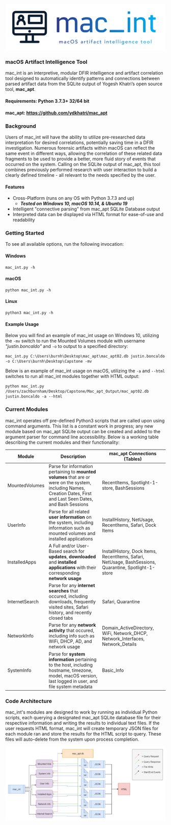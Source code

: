 ![Screenshot](/images/mac_intLogo.png)

### macOS Artifact Intelligence Tool

mac_int is an interpretive, modular DFIR intelligence and artifact correlation tool designed to automatically identify patterns and connections between parsed artifact data from the SQLite output of Yogesh Khatri’s open source tool, **mac_apt**.

#### Requirements: Python 3.7.3+ 32/64 bit
#### mac_apt: https://github.com/ydkhatri/mac_apt

### Background

Users of mac_int will have the ability to utilize pre-researched data interpretation for desired correlations, potentially saving time in a DFIR investigation. Numerous forensic artifacts within macOS can reflect the same event in different ways, allowing the correlation of these related data fragments to be used to provide a better, more fluid story of events that occurred on the system. Calling on the SQLite output of mac_apt, this tool combines previously performed research with user interaction to build a clearly defined timeline - all relevant to the needs specified by the user.

#### Features
- Cross-Platform (runs on any OS with Python 3.7.3 and up)
  - _**Tested on Windows 10, macOS 10.14, & Ubuntu 19**_
- Intelligent "connective parsing" from mac_apt SQLite Database output
- Interpreted data can be displayed via HTML format for ease-of-use and readability

### Getting Started

To see all available options, run the following invocation:
#### Windows
```
mac_int.py -h 
```
#### macOS
```
python mac_int.py -h
```
#### Linux
```
python3 mac_int.py -h
```
#### Example Usage

Below you will find an example of mac_int usage on Windows 10, utilizing the `-mv` switch to run the Mounted Volumes module with username *"justin.boncaldo"* and `-o` to output to a specified directory:
```
mac_int.py C:\Users\burnh\Desktop\mac_apt\mac_apt02.db justin.boncaldo -o C:\Users\burnh\Desktop\Capstone -mv
```

Below is an example of mac_int usage on macOS, utilizing the `-a` and `--html` switches to run all mac_int modules together with HTML output:
```
python mac_int.py /Users/zachburnham/Desktop/Capstone/Mac_apt_Output/mac_apt02.db justin.boncaldo -a --html
```

### Current Modules

mac_int operates off pre-defined Python3 scripts that are called upon using command arguments. This list is a constant work in progress; any new module based on mac_apt SQLite output can be created and added to the argument parser for command line accessibility. Below is a working table describing the current modules and their functionality:

| Module | Description | mac_apt Connections (Tables) |
| --- | --- | --- |
| MountedVolumes | Parse for information pertaining to **mounted volumes** that are or were on the system, including Names, Creation Dates, First and Last Seen Dates, and Bash Sessions | RecentItems, Spotlight-1-store, BashSessions |
| UserInfo | Parse for all related **user information** on the system, including information such as mounted volumes and installed applications | InstallHistory, NetUsage, RecentItems, Safari, Dock Items |
| InstalledApps | A Full and/or User-Based search for **updates**, **downloaded** and **installed applications** with their corresponding **network usage** | InstallHistory, Dock Items, RecentItems, Safari, NetUsage, BashSessions, Quarantine, Spotlight-1-store |
| InternetSearch | Parse for any **internet searches** that occured, including downloads, frequently visited sites, Safari history, and recently closed tabs | Safari, Quarantine |
| NetworkInfo | Parse for any **network activity** that occured, including info such as WiFi, DHCP, AD, and network usage | Domain_ActiveDirectory, WiFi, Network_DHCP, Network_Interfaces, Network_Details |
| SystemInfo | Parse for **system information** pertaining to the host, including hostname, timezone, model, macOS version, last logged in user, and file system metadata | Basic_Info |

### Code Architecture

mac_int's modules are designed to work by running as individual Python scripts, each querying a designated mac_apt SQLite database file for their respective information and writing the results to individual text files. If the user requests HTML format, mac_int will create temporary JSON files for each module ran and store the results for the HTML script to query. These files will auto-delete from the system upon process completion. 

![Screenshot](/images/mac_intCodeArchitecture.PNG)
